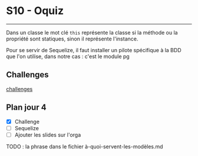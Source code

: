 # S10 - Oquiz

---

Dans un classe le mot clé `this` représente la classe si la méthode ou la propriété sont statiques, sinon il représente l'instance.

Pour se servir de Sequelize, il faut installer un pilote spécifique à la BDD que l'on utilise, dans notre cas : c'est le module pg

## Challenges

[challenges](./docs/challenges)

## Plan jour 4

- [x] Challenge
- [ ] Sequelize
- [ ] Ajouter les slides sur l'orga

TODO : la phrase dans le fichier à-quoi-servent-les-modèles.md
